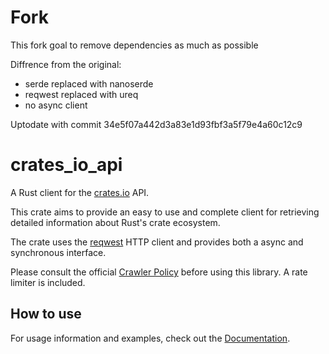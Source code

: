 # Fork
This fork goal to remove dependencies as much as possible

Diffrence from the original:
- serde replaced with nanoserde
- reqwest replaced with ureq
- no async client

Uptodate with commit 34e5f07a442d3a83e1d93fbf3a5f79e4a60c12c9

# crates_io_api

A Rust client for the [crates.io](https://crates.io) API.

This crate aims to provide an easy to use and complete client for retrieving
detailed information about Rust's crate ecosystem.

The crate uses the [reqwest](https://github.com/seanmonstar/reqwest) HTTP client
and provides both a async and synchronous interface.

Please consult the official [Crawler Policy](https://crates.io/policies#crawlers) before using this library. 
A rate limiter is included.

## How to use

For usage information and examples, check out the
[Documentation](https://docs.rs/crates_io_api).
